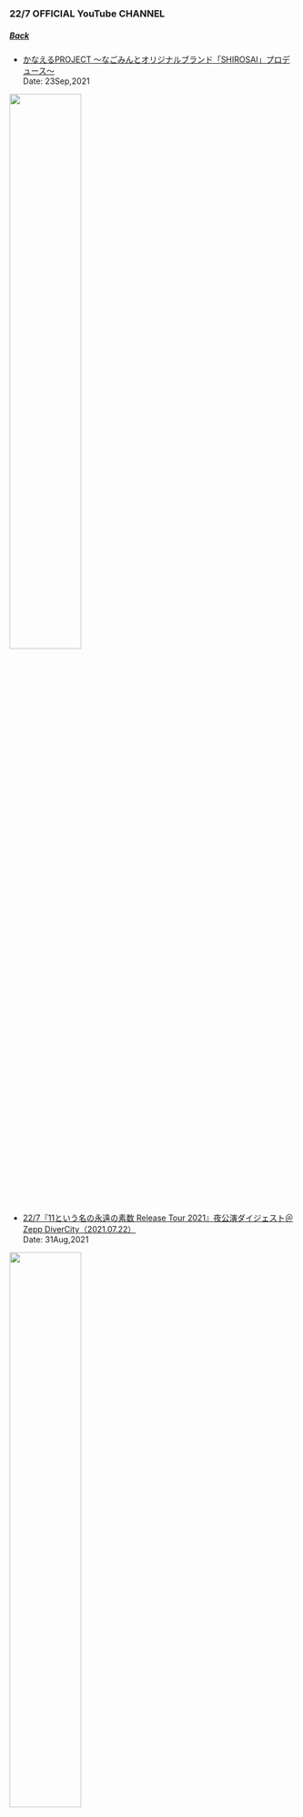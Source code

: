 ### 22/7 OFFICIAL YouTube CHANNEL
##### [Back](../YouTube_List.md)

- [かなえるPROJECT ～なごみんとオリジナルブランド「SHIROSAI」プロデュース～](20210923_KanaeruPROJECT_OriginalBrand.md)<br>
Date: 23Sep,2021<br>
<img src="../../../Img/227OfficialYouTube/20210923_KanaeruPROJECT_OriginalBrand.jpg" width="50%">

- [22/7『11という名の永遠の素数 Release Tour 2021』夜公演ダイジェスト＠Zepp DiverCity（2021.07.22）](20210831_1stALReleaseLive_EveningPerformance.md)<br>
Date: 31Aug,2021<br>
<img src="../../../Img/227OfficialYouTube/20210831_1stALReleaseLive_EveningPerformance.jpg" width="50%">

- [22/7『11という名の永遠の素数 Release Tour 2021』昼公演ダイジェスト＠Zepp DiverCity（2021.07.22）](20210830_1stALReleaseLive_DayPerformance.md)<br>
Date: 30Aug,2021<br>
<img src="../../../Img/227OfficialYouTube/20210830_1stALReleaseLive_DayPerformance.jpg" width="50%">

- [かなえるPROJECT ～あいなっちと双子コーデでバンジージャンプ～](20210822_KanaeruPROJECT_BungeeJumping.md)<br>
Date: 22Aug,2021<br>
<img src="../../../Img/227OfficialYouTube/20210822_KanaeruPROJECT_BungeeJumping.jpg" width="50%">

- [かなえるPROJECT ～みずはんとバカッコイイ動画を撮りたい～](20210821_KanaeruPROJECT_CoolVideo.md)<br>
Date: 21Aug,2021<br>
<img src="../../../Img/227OfficialYouTube/20210821_KanaeruPROJECT_CoolVideo.jpg" width="50%">

- [かなえるPROJECT ～うたちゃんと江ノ島で共通点探しの旅～](20210820_KanaeruPROJECT_Enoshima.md)<br>
Date: 20Aug,2021<br>
<img src="../../../Img/227OfficialYouTube/20210820_KanaeruPROJECT_Enoshima.jpg" width="50%">

- [かなえるPROJECT ～もえちゃんとドッグカフェで癒されたい～](20210819_KanaeruPROJECT_DogCafe.md)<br>
Date: 19Aug,2021<br>
<img src="../../../Img/227OfficialYouTube/20210819_KanaeruPROJECT_DogCafe.jpg" width="50%">

- [22/7 生放送の時間 vol.11～ナナオン夏の陣～](20210724_Namahousounjikan_Vol11.md)<br>
Date: 24Jul,2021<br>
<img src="../../../Img/227OfficialYouTube/20210724_Namahousounjikan_Vol11.jpg" width="50%">

- [22/7『タチツテトパワー』夜公演＠PACIFICO Yokohama（2021.02.28）](20210720_TachitsutetoPower_@PACIFICO_Yokohama.md)<br>
Date: 20Jul,2021<br>
<img src="../../../Img/227OfficialYouTube/20210720_TachitsutetoPower_@PACIFICO_Yokohama.jpg" width="50%">

- [超!A&G+『くらてん！～1stアルバム「11という名の永遠の素数」発売記念スペシャル～』](20210716_Kuraten_1stALRelease_Special.md)<br>
Date: 16Jul,2021<br>
<img src="../../../Img/227OfficialYouTube/20210716_Kuraten_1stALRelease_Special.jpg" width="50%">

- [22/7 紅組『雷鳴のDelay』夜公演＠PACIFICO Yokohama（2021.02.28）](20210715_RaimeinoDelay_@PACIFICO_Yokohama.md)<br>
Date: 15Jul,2021<br>
<img src="../../../Img/227OfficialYouTube/20210715_RaimeinoDelay_@PACIFICO_Yokohama.jpg" width="50%">

- [22/7 白組『キウイの主張』夜公演＠PACIFICO Yokohama（2021.02.28）](20210714_KiwinoShuchoShirogumi_@PACIFICO_Yokohama.md)<br>
Date: 14Jul,2021<br>
<img src="../../../Img/227OfficialYouTube/20210714_KiwinoShuchoShirogumi_@PACIFICO_Yokohama.jpg" width="50%">

- [22/7 復活定期公演「ナナニジライブ 2021」～あの日の彼女たち～ (2021.06.30)](20210707_NananijiLive_TheGirlsOfThatDay.md)<br>
Date: 7Jul,2021<br>
<img src="../../../Img/227OfficialYouTube/20210707_NananijiLive_TheGirlsOfThatDay.jpg" width="50%">

- [1stアルバム「11という名の永遠の素数」リリース記念イベント「復活定期公演“ナナニジライブ 2021”」](20210630_NananijiLive.md)<br>
Date: 30Jun,2021<br>
<img src="../../../Img/227OfficialYouTube/20210630_NananijiLive.jpg" width="50%">

- [22/7『ヒヤシンス』music video](20210628_Hyacinth_MV.md)<br>
Date: 28Jun,2021<br>
<img src="../../../Img/227OfficialYouTube/20210628_Hyacinth_MV.jpg" width="50%">

- [ナナオン初心者向け動画「22/7 学習の時間」 #2 ～お気に入りメンバーを育成しよう！～ 【22/7 音楽の時間】](20200925_Nanaon_Tutorial2.md)<br>
Date: 25Sep,2020<br>
<img src="../../../Img/227OfficialYouTube/20200925_Nanaon_Tutorial2.jpg" width="50%">

- [22/7 #せいゆうろうどくかい 「ねずみの嫁入り」](20200924_Seiyu_Rohoku_MarriageOfAMouse.md)<br>
Date: 24Sep,2020<br>
<img src="../../../Img/227OfficialYouTube/20200924_Seiyu_Rohoku_MarriageOfAMouse.jpg" width="50%">

- [22/7 晴れた日のベンチ「半チャーハン」・蛍光灯再生計画「タトゥー・ラブ」・気の抜けたサイダー「ソフトクリーム落としちゃった」 ～22/7 新ユニット 全曲視聴 ～](20200920_6thSingle_UnitSongs_Trial)<br>
Date: 20Sep,2020<br>
<img src="../../../Img/227OfficialYouTube/20200920_6thSingle_UnitSongs_Trial.jpg" width="50%">

- [22/7 #せいゆうろうどくかい 「手袋を買いに」](20200910_Seiyu_Rohoku_BuyGloves.md)<br>
Date: 10Sep,2020<br>
<img src="../../../Img/227OfficialYouTube/20200910_Seiyu_Rohoku_BuyGloves.jpg" width="50%">

- [ナナオン初心者向け動画「22/7 学習の時間」 #1 ～ナナオンを上達しよう！～ 【22/7 音楽の時間】](20200902_Nanaon_Tutorial1.md)<br>
Date: 2Sep,2020<br>
<img src="../../../Img/227OfficialYouTube/20200902_Nanaon_Tutorial1.jpg" width="50%">

- [22/7 生放送の時間 Vol.3 ～残暑見舞い申し上げます～](20200901_227Vol.3_Live.md)<br>
Date: 1Sep,2020<br>
<img src="../../../Img/227OfficialYouTube/20200901_227Vol.3_Live.jpg" width="50%">

- [22/7 #せいゆうろうどくかい 「文福茶がま」](20200820_Seiyu_Rohoku_BunfukuChagama.md)<br>
Date: 20Aug,2020<br>
<img src="../../../Img/227OfficialYouTube/20200820_Seiyu_Rohoku_BunfukuChagama.jpg" width="50%">

- [22/7 #せいゆうろうどくかい 「おおかみと七ひきのこどもやぎ」](20200806_Seiyu_Rohoku_Wolfn7Goats.md)<br>
Date: 6Aug,2020<br>
<img src="../../../Img/227OfficialYouTube/20200806_Seiyu_Rohoku_Wolfn7Goats.jpg" width="50%">

- [22/7 #せいゆうろうどくかい 「雨あがり」](20200723_Seiyu_Rohoku_Aftertherain.md)<br>
Date: 23Jul,2020<br>
<img src="../../../Img/227OfficialYouTube/20200723_Seiyu_Rohoku_Aftertherain.jpg" width="50%">

- [22/7 『風は吹いてるか？』dance video](20200722_dancevideo.md)<br>
Date: 22Jul,2020<br>
<img src="../../../Img/227OfficialYouTube/20200722_dancevideo.jpg" width="50%">

- [ナナニジ オンラインフェス2020](20200722_live.md)<br>
Date: 22Jul,2020<br>
<img src="../../../Img/227OfficialYouTube/20200722_YT_Live.jpg" width="50%">

- [22/7 5thシングル「ムズイ」発売記念スペシャル無観客ライブ（2020.2.27 Zepp Tokyo）ダイジェスト映像](20200630_Summary.md)<br>
Date: 30Jun,2020<br>
<img src="../../../Img/227OfficialYouTube/20200630_Summary.jpg" width="50%">